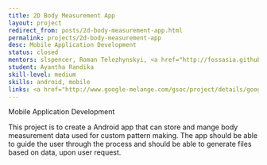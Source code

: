 ```yaml
---
title: 2D Body Measurement App
layout: project
redirect_from: posts/2d-body-measurement-app.html
permalink: projects/2d-body-measurement-app
desc: Mobile Application Development
status: closed
mentors: slspencer, Roman Telezhynskyi, <a href="http://fossasia.github.io/#mario_behling"> Mario Behling </a>
student: Ayantha Randika
skill-level: medium
skills: android, mobile
links: <a href="http://www.google-melange.com/gsoc/project/details/google/gsoc2014/randika/5717271485874176">GSoC page</a>, <a href="https://github.com/fashiontec/bodyapps-android">Github repo</a>
---
```

Mobile Application Development

This project is to create a Android app that can store and mange body measurement data used for custom pattern making. The app should be able to guide the user through the process and should be able to generate files based on data, upon user request.

